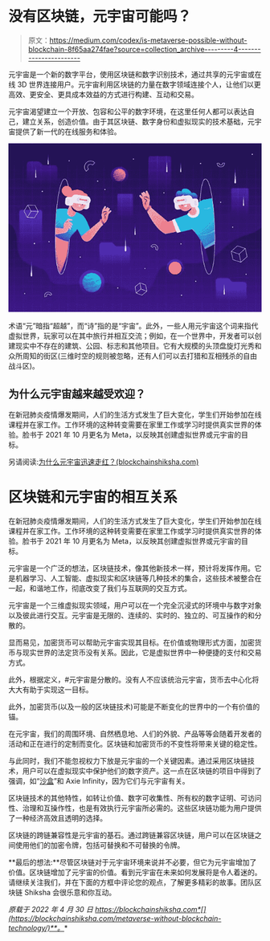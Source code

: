 # 没有区块链，元宇宙可能吗？

> 原文：<https://medium.com/codex/is-metaverse-possible-without-blockchain-8f65aa274fae?source=collection_archive---------4----------------------->

元宇宙是一个新的数字平台，使用区块链和数字识别技术，通过共享的元宇宙或在线 3D 世界连接用户。元宇宙利用区块链的力量在数字领域连接个人，让他们以更高效、更安全、更具成本效益的方式进行构建、互动和交易。

元宇宙渴望建立一个开放、包容和公平的数字环境，在这里任何人都可以表达自己，建立关系，创造价值。由于其区块链、数字身份和虚拟现实的技术基础，元宇宙提供了新一代的在线服务和体验。

![](img/72893d155ccff8c661ef9e97cd8602c6.png)

术语“元”暗指“超越”，而“诗”指的是“宇宙”。此外，一些人用元宇宙这个词来指代虚拟世界，玩家可以在其中旅行并相互交流；例如，在一个世界中，开发者可以创建现实中不存在的建筑、公园、标志和其他项目。它有大规模的头顶盘旋灯光秀和众所周知的街区(三维时空的规则被忽略，还有人们可以去打猎和互相残杀的自由战斗区)。

## 为什么元宇宙越来越受欢迎？

在新冠肺炎疫情爆发期间，人们的生活方式发生了巨大变化，学生们开始参加在线课程并在家工作。工作环境的这种转变需要在家里工作或学习时提供真实世界的体验。脸书于 2021 年 10 月更名为 Meta，以反映其创建虚拟世界或元宇宙的目标。

另请阅读:[为什么元宇宙迅速走红？(blockchainshiksha.com)](https://blockchainshiksha.com/metaverse-technology-product-marketing/)

# 区块链和元宇宙的相互关系

在新冠肺炎疫情爆发期间，人们的生活方式发生了巨大变化，学生们开始参加在线课程并在家工作。工作环境的这种转变需要在家里工作或学习时提供真实世界的体验。脸书于 2021 年 10 月更名为 Meta，以反映其创建虚拟世界或元宇宙的目标。

元宇宙是一个广泛的想法，区块链技术，像其他新技术一样，预计将发挥作用。它是机器学习、人工智能、虚拟现实和区块链等几种技术的集合，这些技术被整合在一起，和谐地工作，彻底改变了我们与互联网的交互方式。

元宇宙是一个三维虚拟现实领域，用户可以在一个完全沉浸式的环境中与数字对象以及彼此进行交互。元宇宙是无限的、连续的、实时的、独立的、可互操作的和分散的。

显而易见，加密货币可以帮助元宇宙实现其目标。在价值或物理形式方面，加密货币与现实世界的法定货币没有关系。因此，它是虚拟世界中一种便捷的支付和交易方式。

此外，根据定义，#元宇宙是分散的。没有人不应该统治元宇宙，货币去中心化将大大有助于实现这一目标。

此外，加密货币(以及一般的区块链技术)可能是不断变化的世界中的一个有价值的锚。

在元宇宙，我们的周围环境、自然栖息地、人们的外貌、产品等等会随着开发者的活动和正在进行的定制而变化。区块链和加密货币的不变性将带来关键的稳定性。

与此同时，我们不能忽视权力下放是元宇宙的一个关键因素。通过采用区块链技术，用户可以在虚拟现实中保护他们的数字资产。这一点在区块链的项目中得到了强调，如“[沙盒](https://www.sandbox.game/en/)”和 Axie Infinity，因为它们与元宇宙有关。

区块链技术的其他特性，如转让价值、数字可收集性、所有权的数字证明、可访问性、治理和互操作性，也是有效执行元宇宙所必需的。这些区块链功能为用户提供了一种经济高效且透明的选择。

区块链的跨链兼容性是元宇宙的基石。通过跨链兼容区块链，用户可以在区块链之间使用他们的加密令牌，包括可替换和不可替换的令牌。

**最后的想法:**尽管区块链对于元宇宙环境来说并不必要，但它为元宇宙增加了价值。区块链增加了元宇宙的价值。看到元宇宙在未来如何发展将是令人着迷的。请继续关注我们，并在下面的方框中评论您的观点，了解更多精彩的故事。团队区块链 Shiksha 会很乐意和你互动。

*原载于 2022 年 4 月 30 日 https://blockchainshiksha.com*[](https://blockchainshiksha.com/metaverse-without-blockchain-technology/)**。**